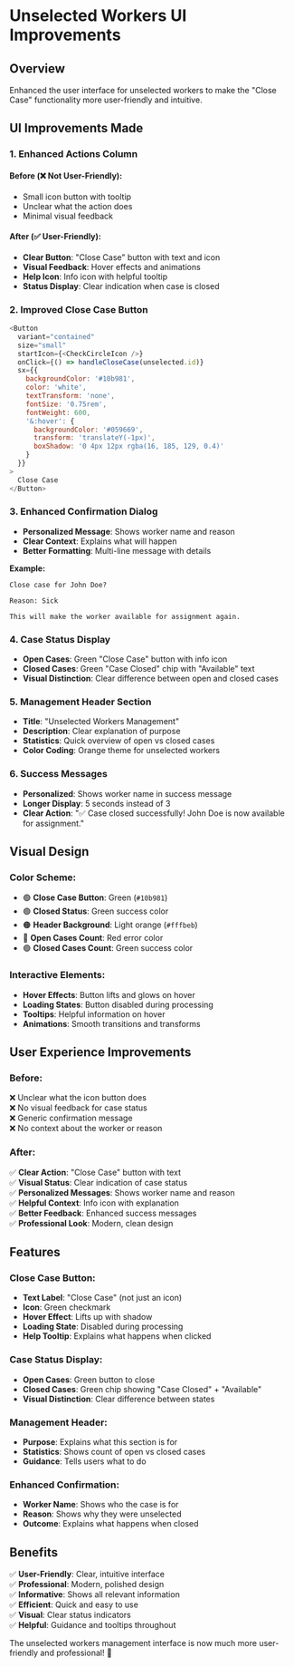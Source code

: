 # Unselected Workers UI Improvements

## Overview
Enhanced the user interface for unselected workers to make the "Close Case" functionality more user-friendly and intuitive.

## UI Improvements Made

### 1. **Enhanced Actions Column**

#### **Before (❌ Not User-Friendly):**
- Small icon button with tooltip
- Unclear what the action does
- Minimal visual feedback

#### **After (✅ User-Friendly):**
- **Clear Button**: "Close Case" button with text and icon
- **Visual Feedback**: Hover effects and animations
- **Help Icon**: Info icon with helpful tooltip
- **Status Display**: Clear indication when case is closed

### 2. **Improved Close Case Button**
```javascript
<Button
  variant="contained"
  size="small"
  startIcon={<CheckCircleIcon />}
  onClick={() => handleCloseCase(unselected.id)}
  sx={{
    backgroundColor: '#10b981',
    color: 'white',
    textTransform: 'none',
    fontSize: '0.75rem',
    fontWeight: 600,
    '&:hover': {
      backgroundColor: '#059669',
      transform: 'translateY(-1px)',
      boxShadow: '0 4px 12px rgba(16, 185, 129, 0.4)'
    }
  }}
>
  Close Case
</Button>
```

### 3. **Enhanced Confirmation Dialog**
- **Personalized Message**: Shows worker name and reason
- **Clear Context**: Explains what will happen
- **Better Formatting**: Multi-line message with details

**Example:**
```
Close case for John Doe?

Reason: Sick

This will make the worker available for assignment again.
```

### 4. **Case Status Display**
- **Open Cases**: Green "Close Case" button with info icon
- **Closed Cases**: Green "Case Closed" chip with "Available" text
- **Visual Distinction**: Clear difference between open and closed cases

### 5. **Management Header Section**
- **Title**: "Unselected Workers Management"
- **Description**: Clear explanation of purpose
- **Statistics**: Quick overview of open vs closed cases
- **Color Coding**: Orange theme for unselected workers

### 6. **Success Messages**
- **Personalized**: Shows worker name in success message
- **Longer Display**: 5 seconds instead of 3
- **Clear Action**: "✅ Case closed successfully! John Doe is now available for assignment."

## Visual Design

### **Color Scheme:**
- 🟢 **Close Case Button**: Green (`#10b981`)
- 🟢 **Closed Status**: Green success color
- 🟠 **Header Background**: Light orange (`#fffbeb`)
- 🔴 **Open Cases Count**: Red error color
- 🟢 **Closed Cases Count**: Green success color

### **Interactive Elements:**
- **Hover Effects**: Button lifts and glows on hover
- **Loading States**: Button disabled during processing
- **Tooltips**: Helpful information on hover
- **Animations**: Smooth transitions and transforms

## User Experience Improvements

### **Before:**
❌ Unclear what the icon button does  
❌ No visual feedback for case status  
❌ Generic confirmation message  
❌ No context about the worker or reason  

### **After:**
✅ **Clear Action**: "Close Case" button with text  
✅ **Visual Status**: Clear indication of case status  
✅ **Personalized Messages**: Shows worker name and reason  
✅ **Helpful Context**: Info icon with explanation  
✅ **Better Feedback**: Enhanced success messages  
✅ **Professional Look**: Modern, clean design  

## Features

### **Close Case Button:**
- **Text Label**: "Close Case" (not just an icon)
- **Icon**: Green checkmark
- **Hover Effect**: Lifts up with shadow
- **Loading State**: Disabled during processing
- **Help Tooltip**: Explains what happens when clicked

### **Case Status Display:**
- **Open Cases**: Green button to close
- **Closed Cases**: Green chip showing "Case Closed" + "Available"
- **Visual Distinction**: Clear difference between states

### **Management Header:**
- **Purpose**: Explains what this section is for
- **Statistics**: Shows count of open vs closed cases
- **Guidance**: Tells users what to do

### **Enhanced Confirmation:**
- **Worker Name**: Shows who the case is for
- **Reason**: Shows why they were unselected
- **Outcome**: Explains what happens when closed

## Benefits

✅ **User-Friendly**: Clear, intuitive interface  
✅ **Professional**: Modern, polished design  
✅ **Informative**: Shows all relevant information  
✅ **Efficient**: Quick and easy to use  
✅ **Visual**: Clear status indicators  
✅ **Helpful**: Guidance and tooltips throughout  

The unselected workers management interface is now much more user-friendly and professional! 🎯






